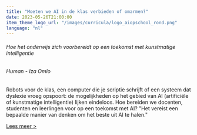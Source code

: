 ```yaml
---
title: "Moeten we AI in de klas verbieden of omarmen?"
date: 2023-05-26T21:00:00
item_theme_logo_url: "/images/curricula/logo_aiopschool_rond.png"
language: "nl"
---
```

###### Hoe het onderwijs zich voorbereidt op een toekomst met kunstmatige intelligentie
###### Human - Iza Omlo
Robots voor de klas, een computer die je scriptie schrijft of een systeem dat dyslexie vroeg opspoort: de mogelijkheden op het gebied van AI (artificiële of kunstmatige intelligentie) lijken eindeloos. 
Hoe bereiden we docenten, studenten en leerlingen voor op een toekomst met AI? "Het vereist een bepaalde manier van denken om het beste uit AI te halen."

[Lees meer >](https://www.human.nl/onderwijs/lees/kunstmatige-intelligentie.html)
